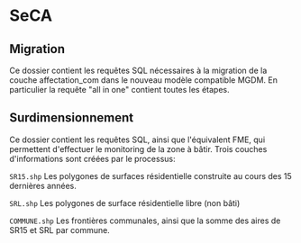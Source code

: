 # SeCA
## Migration
Ce dossier contient les requêtes SQL nécessaires à la migration de la couche affectation_com dans le nouveau modèle compatible MGDM. En particulier la requête "all in one" contient toutes les étapes.
## Surdimensionnement
Ce dossier contient les requêtes SQL, ainsi que l'équivalent FME, qui permettent d'effectuer le monitoring de la zone à bâtir. 
Trois couches d'informations sont créées par le processus:

`SR15.shp` Les polygones de surfaces résidentielle construite au cours des 15 dernières années.

`SRL.shp` Les polygones de surface résidentielle libre (non bâti)

`COMMUNE.shp` Les frontières communales, ainsi que la somme des aires de SR15 et SRL par commune.
